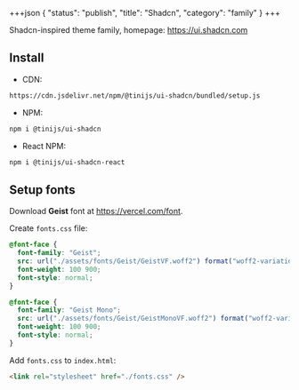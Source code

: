 +++json
{
  "status": "publish",
  "title": "Shadcn",
  "category": "family"
}
+++

Shadcn-inspired theme family, homepage: <https://ui.shadcn.com>

## Install

- CDN:

```txt
https://cdn.jsdelivr.net/npm/@tinijs/ui-shadcn/bundled/setup.js
```

- NPM:

```bash
npm i @tinijs/ui-shadcn
```

- React NPM:

```bash
npm i @tinijs/ui-shadcn-react
```

## Setup fonts

Download **Geist** font at <https://vercel.com/font>.

Create `fonts.css` file:

```css
@font-face {
  font-family: "Geist";
  src: url("./assets/fonts/Geist/GeistVF.woff2") format("woff2-variations");
  font-weight: 100 900;
  font-style: normal;
}

@font-face {
  font-family: "Geist Mono";
  src: url("./assets/fonts/Geist/GeistMonoVF.woff2") format("woff2-variations");
  font-weight: 100 900;
  font-style: normal;
}
```

Add `fonts.css` to `index.html`:

```html
<link rel="stylesheet" href="./fonts.css" />
```
